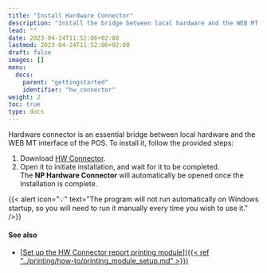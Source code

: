 ```yaml
---
title: "Install Hardware Connector"
description: "Install the bridge between local hardware and the WEB MT interface of the POS."
lead: ""
date: 2023-04-24T11:52:06+02:00
lastmod: 2023-04-24T11:52:06+02:00
draft: false
images: []
menu:
  docs:
    parent: "gettingstarted"
    identifier: "hw_connector"
weight: 2
toc: true
type: docs
---
```


Hardware connector is an essential bridge between local hardware and the WEB MT interface of the POS. To install it, follow the provided steps:

1. Download [<ins>HW Connector<ins>](https://nphardwareconnector.blob.core.windows.net/production/Setup.exe).
2. Open it to initiate installation, and wait for it to be completed.     
   The **NP Hardware Connector** will automatically be opened once the installation is complete.

{{< alert icon="💡" text="The program will not run automatically on Windows startup, so you will need to run it manually every time you wish to use it." />}}

#### See also

- [<ins>Set up the HW Connector report printing module<ins>]({{< ref "../printing/how-to/printing_module_setup.md" >}})